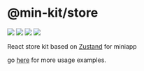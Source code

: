 # @min-kit/store

[![](https://img.shields.io/codecov/c/github/rexerwang/min-kit?style=for-the-badge)](https://codecov.io/gh/rexerwang/min-kit)
[![](https://img.shields.io/npm/types/%40min-kit/store?style=for-the-badge)](https://github.com/rexerwang/min-kit/tree/main/packages/store)
[![](https://img.shields.io/npm/v/%40min-kit/store?style=for-the-badge)](https://npm.im/@min-kit/store)
[![](https://img.shields.io/badge/React-Tarojs-007ACC?style=for-the-badge&logo=react&logoColor=61DAFB&labelColor=20232A)](https://github.com/NervJS/taro)

React store kit based on [Zustand](https://github.com/pmndrs/zustand) for miniapp

go [here](https://github.com/rexerwang/min-kit/tree/main/packages/example) for more usage examples.
